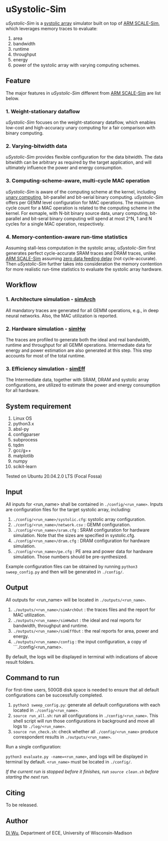 # uSystolic-Sim
*uSystolic-Sim* is a [systolic array](https://github.com/ARM-software/SCALE-Sim/blob/master/ideas.md) simulator built on top of [ARM SCALE-Sim](https://github.com/ARM-software/SCALE-Sim), which leverages memory traces to evaluate:
1) area
2) bandwidth
3) runtime
4) throughput
5) energy
6) power
of the systolic array with varying computing schemes.

## Feature
The major features in *uSystolic-Sim* different from [ARM SCALE-Sim](https://github.com/ARM-software/SCALE-Sim) are list below.
### 1. Weight-stationary dataflow
*uSystolic-Sim* focuses on the weight-stationary dataflow, which enables low-cost and high-accuracy unary computing for a fair comparison with binary computing.

### 2. Varying-bitwidth data
*uSystolic-Sim* provides flexible configuration for the data bitwidth. The data bitwidth can be arbitrary as required by the target application, and will ultimately influence the power and energy consumption.

### 3. Computing-scheme-aware, multi-cycle MAC operation
*uSystolic-Sim* is aware of the computing scheme at the kernel, including [unary computing](https://unarycomputing.github.io/), bit-parallel and bit-serial binary computing. *uSystolic-Sim* offers per GEMM level configuration for MAC operations. The maximum cycle count for a MAC operation is related to the computing scheme in the kernel. For exmaple, with N-bit binary source data, unary computing, bit-parallel and bit-seral binary computing will spend at most 2^N, 1 and N cycles for a single MAC operation, respectively.

### 4. Memory-contention-aware run-time statistics
Assuming stall-less computation in the systolic array, *uSystolic-Sim* first generates perfect cycle-accurate SRAM traces and DRAM traces, unlike [ARM SCALE-Sim](https://github.com/ARM-software/SCALE-Sim) assuming [zero data feeding delay](https://github.com/diwu1990/uSystolic-Sim/blob/main/outputs/README.md) (not cycle-accurate). Then *uSystolic-Sim* further takes into consideration the memory contention for more realistic run-time statistics to evaluate the systolic array hardware.



## Workflow
### 1. Architecture simulation - [simArch](https://github.com/diwu1990/uSystolic-Sim/blob/main/simArch)
All mandatory traces are generated for all GEMM operations, e.g., in deep neural networks. Also, the MAC utilization is reported.

### 2. Hardware simulation - [simHw](https://github.com/diwu1990/uSystolic-Sim/blob/main/simHw)
The traces are profiled to generate both the ideal and real bandwidth, runtime and throughput for all GEMM operations. Intermediate data for energy and power estimation are also generated at this step. This step accounts for most of the total runtime.

### 3. Efficiency simulation - [simEff](https://github.com/diwu1990/uSystolic-Sim/blob/main/simEff)
The Intermediate data, together with SRAM, DRAM and systolic array configurations, are utilized to estimate the power and energy consumption for all hardware.

## System requirement
1. Linux OS
2. python3.x
3. absl-py
4. configparser
5. subprocess
6. tqdm
7. gcc/g++
8. matplotlib
9. numpy
10. scikit-learn

Tested on Ubuntu 20.04.2.0 LTS (Focal Fossa)

## Input
All inputs for <run_name> shall be contained in ```./config/<run_name>```. Inputs are configuration files for the target systolic array, including:
1) ```./config/<run_name>/systolic.cfg```: systolic array configuration.
2) ```./config/<run_name>/network.csv``` : GEMM configuration.
3) ```./config/<run_name>/sram.cfg```    : SRAM configuration for hardware simulation. Note that the sizes are specified in systolic.cfg.
4) ```./config/<run_name>/dram.cfg```    : DRAM configuration for hardware simulation.
5) ```./config/<run_name>/pe.cfg```      : PE area and power data for hardware simulation. Those numbers should be pre-synthesized.

Example configuration files can be obtained by running ```python3 sweep_config.py``` and then will be generated in ```./config/```.

## Output

All outputs for <run_name> will be located in ```./outputs/<run_name>```.

1) ```./outputs/<run_name>/simArchOut``` : the traces files and the report for MAC utilization.
2) ```./outputs/<run_name>/simHwOut```   : the ideal and real reports for bandwidth, throughput and runtime.
3) ```./outputs/<run_name>/simEffOut```  : the real reports for area, power and energy.
4) ```./outputs/<run_name>/config```     : the input configuration, a copy of ```./config/<run_name>.

By default, the logs will be displayed in terminal with indications of above result folders.

## Command to run
For first-time users, 500GB disk space is needed to ensure that all default configurations can be successfully completed.
1. ```python3 sweep_config.py```: generate all default configurations with each located in ```./config/<run_name>```.
2. ```source run_all.sh```: run all configurations in ```./config/<run_name>```. This shell script will run those configurations in background and move all logs to ```./log/<run_name>```.
3. ```source run_check.sh```: check whether all ```./config/<run_name>``` produce correspondent results in ```./outputs/<run_name>```.

Run a single configuration:

```python3 evaluate.py -name=<run_name>```, and logs will be displayed in terminal by default. ```<run_name>``` must be located in ```./config/```.

*If the current run is stopped before it finishes, run ```source clean.sh``` before starting the next run.*

## Citing

To be released.

<!-- If you find this tool useful for your research, please use the following bibtex to cite us,

```
bib
``` -->

## Author

[Di Wu](http://diwu1990.github.io/), Department of ECE, University of Wisconsin-Madison

